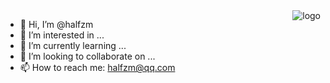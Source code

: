 <img src="https://github-readme-stats.vercel.app/api?username=halfzm&hide=issues&show_icons=true" alt="logo" align="right" style="margin: auto; margin-bottom: 20px;"/>

- 👋 Hi, I’m @halfzm
- 👀 I’m interested in ...
- 🌱 I’m currently learning ...
- 💞️ I’m looking to collaborate on ...
- 📫 How to reach me: halfzm@qq.com

<!---
halfzm/halfzm is a ✨ special ✨ repository because its `README.md` (this file) appears on your GitHub profile.
You can click the Preview link to take a look at your changes.
--->

<!---
<img src="https://github-readme-stats.vercel.app/api?username=halfzm&hide=issues&show_icons=true" alt="logo" height="160" align="right" style="margin: 5px; margin-bottom: 20px;" />
<img src="https://github-profile-trophy.vercel.app/?username=halfzm&theme=flat&column=7" alt="logo" height="160" align="center" style="margin: auto; margin-bottom: 20px;" />
--->

